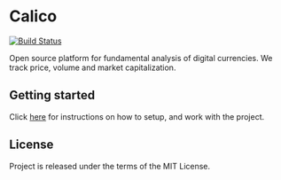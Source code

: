 # Calico

[![Build Status](https://github.com/Krystian19/calico/workflows/build/badge.svg)](https://github.com/Krystian19/calico/actions)

Open source platform for fundamental analysis of digital currencies. We track price, volume and market capitalization.

## Getting started

Click [here](./docs/getting_started.md) for instructions on how to setup, and work with the project.

## License

Project is released under the terms of the MIT License.
